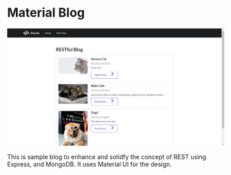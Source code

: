 # Material Blog

![Material Blog](https://raw.githubusercontent.com/jcunanan05/material-blog/master/public/img/material.PNG)

This is sample blog to enhance and solidfy the concept of REST using Express, and MongoDB. It uses Material UI for the design.